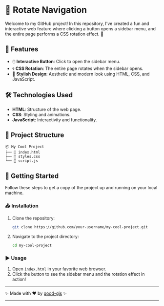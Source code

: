 # 📜 Rotate Navigation

Welcome to my GitHub project! In this repository, I've created a fun and interactive web feature where clicking a button opens a sidebar menu, and the entire page performs a CSS rotation effect. 🚀

## 🌟 Features

- 🖱️ **Interactive Button**: Click to open the sidebar menu.
- 🌀 **CSS Rotation**: The entire page rotates when the sidebar opens.
- 🎨 **Stylish Design**: Aesthetic and modern look using HTML, CSS, and JavaScript.

## 🛠️ Technologies Used

- **HTML**: Structure of the web page.
- **CSS**: Styling and animations.
- **JavaScript**: Interactivity and functionality.

## 📂 Project Structure

```
📦 My Cool Project
├── 📜 index.html
├── 📜 styles.css
└── 📜 script.js
```

## 🚀 Getting Started

Follow these steps to get a copy of the project up and running on your local machine.

### 📥 Installation

1. Clone the repository:
    ```bash
    git clone https://github.com/your-username/my-cool-project.git
    ```
2. Navigate to the project directory:
    ```bash
    cd my-cool-project
    ```

### ▶️ Usage

1. Open `index.html` in your favorite web browser.
2. Click the button to see the sidebar menu and the rotation effect in action!


---

✨ Made with ❤️ by [good-gis](https://github.com/good-gis) ✨

---
